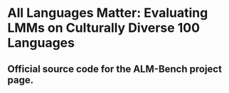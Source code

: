 # All Languages Matter: Evaluating LMMs on Culturally Diverse 100 Languages

## Official source code for the ALM-Bench project page.
